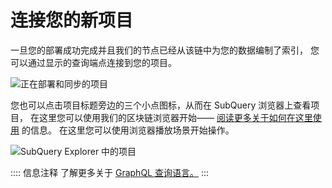 # 连接您的新项目

一旦您的部署成功完成并且我们的节点已经从该链中为您的数据编制了索引， 您可以通过显示的查询端点连接到您的项目。

![正在部署和同步的项目](/assets/img/projects-deploy-sync.png)

您也可以点击项目标题旁边的三个小点图标，从而在 SubQuery 浏览器上查看项目， 在这里您可以使用我们的区块链浏览器开始—— [阅读更多关于如何在这里使用](../query/query.md) 的信息。 在这里您可以使用浏览器播放场景开始操作。

![SubQuery Explorer 中的项目](/assets/img/projects-explorer.png)

:::: 信息注释 了解更多关于 [GraphQL 查询语言。](./graphql.md) :::
